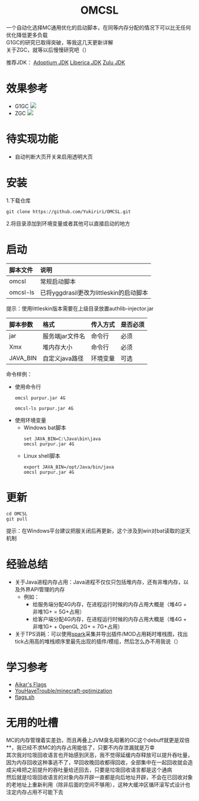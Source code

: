 <div align="center">

# OMCSL

</div>

一个自动化选择MC通用优化的启动脚本，在同等内存分配的情况下可以比无任何优化降低更多负载<br/>
G1GC的研究已取得突破，等我这几天更新详解<br/>
关于ZGC，就等以后慢慢研究吧（）<br/>

推荐JDK：
<a href="https://adoptium.net/zh-CN/temurin/releases/">Adoptium JDK</a>
<a href="https://bell-sw.com/pages/downloads/">Liberica JDK</a>
<a href="https://www.azul.com/downloads/?package=jdk#zulu">Zulu JDK</a>

# 效果参考

- G1GC
  ![](https://github.com/Yukiriri/OMCSL/blob/main/res/vanilla_g1gc.png?raw=true)
- ZGC
  ![](https://github.com/Yukiriri/OMCSL/blob/main/res/vanilla_zgc.png?raw=true)

# 待实现功能

- 自动判断大页开关来启用透明大页

# 安装

1.下载仓库
```
git clone https://github.com/Yukiriri/OMCSL.git
```
2.将目录添加到环境变量或者其他可以直接启动的地方

# 启动

|脚本文件|说明|
|:-|:-|
|omcsl|常规启动脚本|
|omcsl-ls|已将yggdrasil更改为littleskin的启动脚本|

提示：使用littleskin版本需要在上级目录放置authlib-injector.jar

|脚本参数|格式|传入方式|是否必须|
|:-|:-|:-|:-|
|jar|服务端jar文件名|命令行|必须|
|Xmx|堆内存大小|命令行|必须|
|JAVA_BIN|自定义java路径|环境变量|可选|

命令样例：
  - 使用命令行
    ```
    omcsl purpur.jar 4G
    ```
    ```
    omcsl-ls purpur.jar 4G
    ```
  - 使用环境变量
    - Windows bat脚本
      ```
      set JAVA_BIN=C:\Java\bin\java
      omcsl purpur.jar 4G
      ```
    - Linux shell脚本
      ```
      export JAVA_BIN=/opt/Java/bin/java
      omcsl purpur.jar 4G
      ```

# 更新

```
cd OMCSL
git pull
```
提示：在Windows平台建议把服关闭后再更新，这个涉及到win对bat读取的逆天机制

# 经验总结

  - 关于Java进程内存占用：Java进程不仅仅只包括堆内存，还有非堆内存，以及外界API管理的内存
    - 例如：
      - 给服务端分配4G内存，在进程运行时候的内存占用大概是（堆4G + 非堆1G+ = 5G+占用）
      - 给客户端分配4G内存，在进程运行时候的内存占用大概是（堆4G + 非堆1G+ + OpenGL 2G+ = 7G+占用）
  - 关于TPS消耗：可以使用<a href="https://spark.lucko.me/download">spark</a>采集并导出插件/MOD占用耗时堆栈图，找出tick占用高的堆栈顺序里最先出现的插件/模组，然后怎么办不用我说（）

# 学习参考

- <a href="https://aikar.co/2018/07/02/tuning-the-jvm-g1gc-garbage-collector-flags-for-minecraft">Aikar's Flags</a>
- <a href="https://github.com/YouHaveTrouble/minecraft-optimization">YouHaveTrouble/minecraft-optimization</a>
- <a href="https://flags.sh">flags.sh</a>

# 无用的吐槽

MC的内存管理着实差劲，而且再叠上JVM臭名昭著的GC这个debuff就更是双倍**，我已经不求MC的内存占用能低了，只要不内存泄漏就是万幸<br/>
其次我对垃圾回收语言也开始感到厌恶，我不觉得延缓内存释放可以提升吞吐量，因为内存回收这种事逃不了，早回收晚回收都得回收，全部集中在一起回收就会造成尖峰把之前提升的吞吐量给还回去，只要是垃圾回收语言都是这个通病<br/>
然后就是垃圾回收语言的对象内存开辟一直都是向后地址开辟，不会在已回收对象的老地址上重新利用（除非后面的空间不够用），这种大缓冲区循环滚写式设计也注定内存占用不可能下去<br/>
